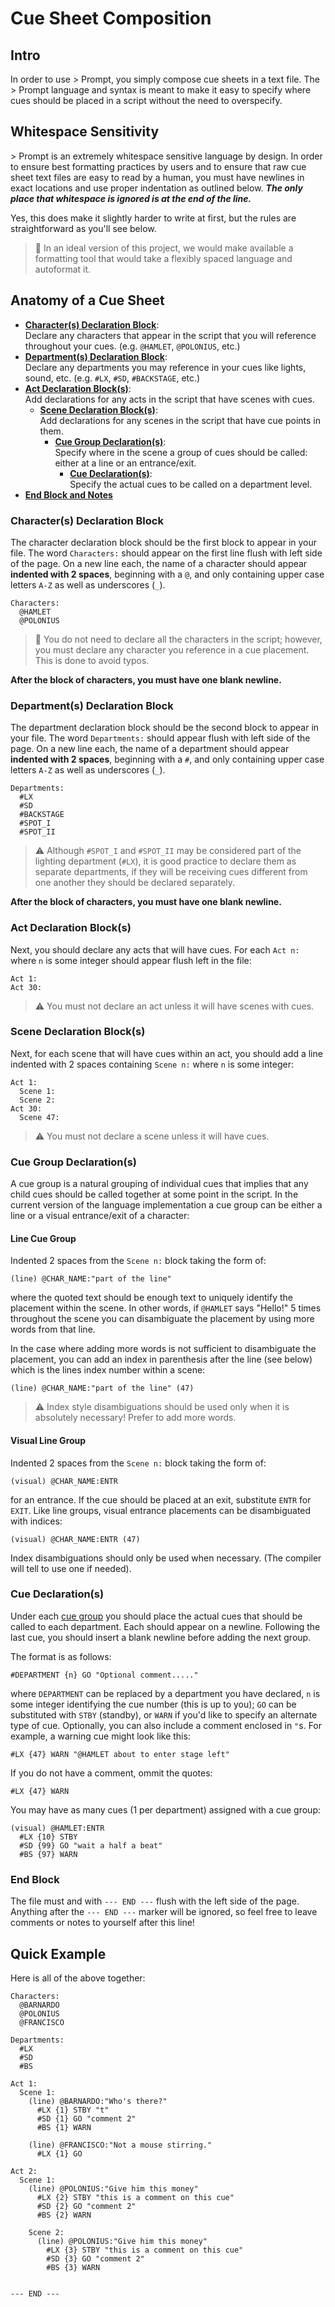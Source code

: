 Cue Sheet Composition
=====================

## Intro

In order to use > Prompt, you simply compose cue sheets in a text file. The
\> Prompt language and syntax is meant to make it easy to specify where cues
should be placed in a script without the need to overspecify.

## Whitespace Sensitivity

\> Prompt is an extremely whitespace sensitive language by design. In order to
ensure best formatting practices by users and to ensure that raw cue sheet text
files are easy to read by a human, you must have newlines in exact locations and
use proper indentation as outlined below. ***The only place that whitespace is
ignored is at the end of the line.***

Yes, this does make it slightly harder to write at first, but the rules are
straightforward as you'll see below.

> :eyes: In an ideal version of this project, we would make available a formatting
> tool that would take a flexibly spaced language and autoformat it.

## Anatomy of a Cue Sheet

* [__Character(s) Declaration Block__](#character(s)-declaration-block):  
  Declare any characters that appear in the script that you will reference throughout
  your cues. (e.g. `@HAMLET`, `@POLONIUS`, etc.)
* [__Department(s) Declaration Block__](#department(s)-declaration-block):  
  Declare any departments you may reference in your cues like lights, sound, etc.
  (e.g. `#LX`, `#SD`, `#BACKSTAGE`, etc.)
* [__Act Declaration Block(s)__](#act-declaration-block(s)):  
  Add declarations for any acts in the script that have scenes with cues.
  * [__Scene Declaration Block(s)__](#scene-declaration-block(s)):  
    Add declarations for any scenes in the script that have cue points in them.
    * [__Cue Group Declaration(s)__](#cue-group-declaration(s)):  
      Specify where in the scene a group of cues should be called: either at a
      line or an entrance/exit.
      * [__Cue Declaration(s)__](#cue-declaration(s)):  
      Specify the actual cues to be called on a department level.
* [__End Block and Notes__](#end-block)

### Character(s) Declaration Block

The character declaration block should be the first block to appear in your file.
The word `Characters:` should appear on the first line flush with left side
of the page. On a new line each, the name of a character should appear __indented
with 2 spaces__, beginning with a `@`, and only containing upper case letters `A-Z`
as well as underscores (`_`).

```
Characters:
  @HAMLET
  @POLONIUS
```

> :eyes: You do not need to declare all the characters in the script; however,
> you must declare any character you reference in a cue placement. This is done
> to avoid typos.

__After the block of characters, you must have one blank newline.__

### Department(s) Declaration Block

The department declaration block should be the second block to appear in your file.
The word `Departments:` should appear flush with left side
of the page. On a new line each, the name of a department should appear __indented
with 2 spaces__, beginning with a `#`, and only containing upper case letters `A-Z`
as well as underscores (`_`).

```
Departments:
  #LX
  #SD
  #BACKSTAGE
  #SPOT_I
  #SPOT_II
```

> :warning: Although `#SPOT_I` and `#SPOT_II` may be considered part of the
> lighting department (`#LX`), it is good practice to declare them as separate
> departments, if they will be receiving cues different from one another they
> should be declared separately.

__After the block of characters, you must have one blank newline.__

### Act Declaration Block(s)

Next, you should declare any acts that will have cues. For each `Act n:` where
`n` is some integer should appear flush left in the file:

```
Act 1:
Act 30:
```

> :warning: You must not declare an act unless it will have scenes with cues.

### Scene Declaration Block(s)

Next, for each scene that will have cues within an act, you should add a line
indented with 2 spaces containing `Scene n:` where `n` is some integer:

```
Act 1:
  Scene 1:
  Scene 2:
Act 30:
  Scene 47:
```

> :warning: You must not declare a scene unless it will have cues.

### Cue Group Declaration(s)

A cue group is a natural grouping of individual cues that implies that any child
cues should be called together at some point in the script. In the current version
of the language implementation a cue group can be either a line or a visual
entrance/exit of a character:

#### Line Cue Group

Indented 2 spaces from the `Scene n:` block taking the form of:

```
(line) @CHAR_NAME:"part of the line"
```

where the quoted text should be enough text to uniquely identify the placement
within the scene. In other words, if `@HAMLET` says "Hello!" 5 times throughout
the scene you can disambiguate the placement by using more words from that line.

In the case where adding more words is not sufficient to disambiguate the placement,
you can add an index in parenthesis after the line (see below) which is the lines
index number within a scene:

```
(line) @CHAR_NAME:"part of the line" (47)
```

> :warning: Index style disambiguations should be used only when it is
> absolutely necessary! Prefer to add more words.

#### Visual Line Group

Indented 2 spaces from the `Scene n:` block taking the form of:

```
(visual) @CHAR_NAME:ENTR
```

for an entrance. If the cue should be placed at an exit, substitute `ENTR` for
`EXIT`. Like line groups, visual entrance placements can be disambiguated with
indices:

```
(visual) @CHAR_NAME:ENTR (47)
```

Index disambiguations should only be used when necessary. (The compiler will tell
to use one if needed).


### Cue Declaration(s)

Under each [cue group](#cue-group-declaration(s)) you should place the actual
cues that should be called to each department. Each should appear on a newline.
Following the last cue, you should insert a blank newline before adding the next
group.

The format is as follows:

```
#DEPARTMENT {n} GO "Optional comment....."
```

where `DEPARTMENT` can be replaced by a department you have declared, `n` is some
integer identifying the cue number (this is up to you); `GO` can be substituted
with `STBY` (standby), or `WARN` if you'd like to specify an alternate type of cue.
Optionally, you can also include a comment enclosed in `"`s. For example, a warning
cue might look like this:

```
#LX {47} WARN "@HAMLET about to enter stage left"
```

If you do not have a comment, ommit the quotes:


```
#LX {47} WARN
```

You may have as many cues (1 per department) assigned with a cue group:

```
(visual) @HAMLET:ENTR
  #LX {10} STBY
  #SD {99} GO "wait a half a beat"
  #BS {97} WARN
```

### End Block

The file must and with `--- END ---` flush with the left side of the page. Anything
after the `--- END ---` marker will be ignored, so feel free to leave comments
or notes to yourself after this line!

## Quick Example

Here is all of the above together:

```
Characters:
  @BARNARDO
  @POLONIUS
  @FRANCISCO

Departments:
  #LX
  #SD
  #BS

Act 1:
  Scene 1:
    (line) @BARNARDO:"Who's there?"
      #LX {1} STBY "t"
      #SD {1} GO "comment 2"
      #BS {1} WARN

    (line) @FRANCISCO:"Not a mouse stirring."
      #LX {1} GO

Act 2:
  Scene 1:
    (line) @POLONIUS:"Give him this money"
      #LX {2} STBY "this is a comment on this cue"
      #SD {2} GO "comment 2"
      #BS {2} WARN

    Scene 2:
      (line) @POLONIUS:"Give him this money"
        #LX {3} STBY "this is a comment on this cue"
        #SD {3} GO "comment 2"
        #BS {3} WARN


--- END ---
```
